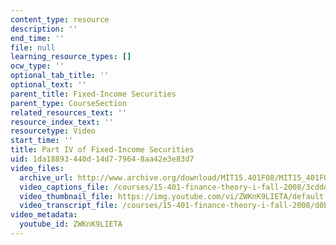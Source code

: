 ```yaml
---
content_type: resource
description: ''
end_time: ''
file: null
learning_resource_types: []
ocw_type: ''
optional_tab_title: ''
optional_text: ''
parent_title: Fixed-Income Securities
parent_type: CourseSection
related_resources_text: ''
resource_index_text: ''
resourcetype: Video
start_time: ''
title: Part IV of Fixed-Income Securities
uid: 1da18893-440d-14d7-7964-8aa42e3e83d7
video_files:
  archive_url: http://www.archive.org/download/MIT15.401F08/MIT15_401F08_ses07_300k.mp4
  video_captions_file: /courses/15-401-finance-theory-i-fall-2008/3cddd35be8df51029ce460c518079b5b_ZWKnK9LIETA.vtt
  video_thumbnail_file: https://img.youtube.com/vi/ZWKnK9LIETA/default.jpg
  video_transcript_file: /courses/15-401-finance-theory-i-fall-2008/d0b94fa66ab404e96edf2eca03b9d94e_ZWKnK9LIETA.pdf
video_metadata:
  youtube_id: ZWKnK9LIETA
---
```

